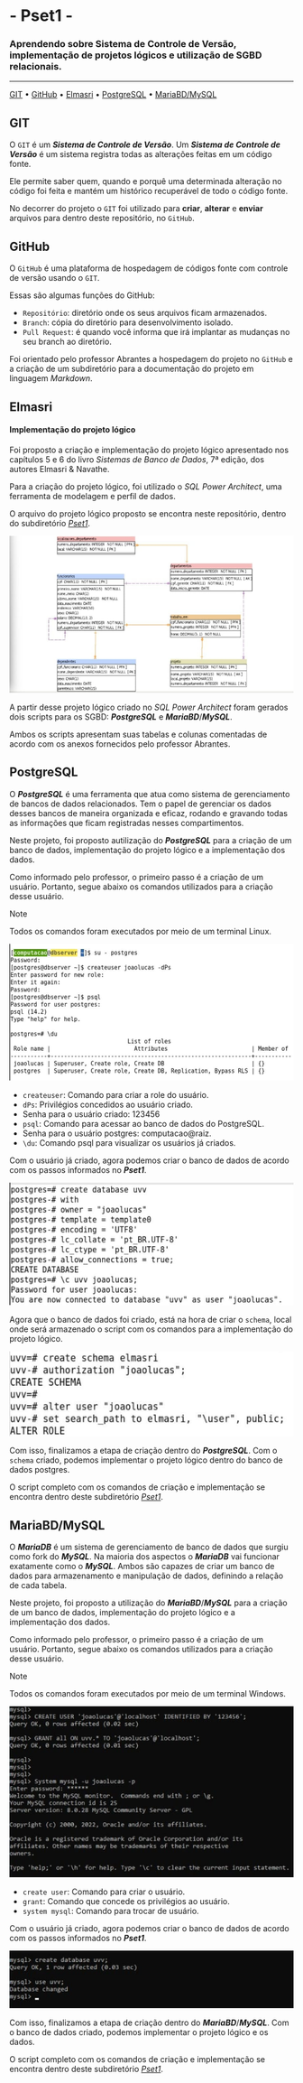 # - Pset1 -
### Aprendendo sobre Sistema de Controle de Versão, implementação de projetos lógicos e utilização de SGBD relacionais.

---

[GIT](#git) •
[GitHub](#github) •
[Elmasri](#elmasri) •
[PostgreSQL](#postgresql) •
[MariaBD/MySQL](#mariabdmysql)


## GIT
O `GIT` é um ***Sistema de Controle de Versão***. Um ***Sistema de Controle de Versão*** é um sistema registra todas as alterações feitas em um
código fonte.

Ele permite saber quem, quando e porquê uma determinada alteração no código foi feita e mantém um histórico recuperável de todo o código fonte.

No decorrer do projeto o `GIT` foi utilizado para **criar**, **alterar** e **enviar** arquivos para dentro deste repositório, no `GitHub`.


## GitHub
O `GitHub` é uma plataforma de hospedagem de códigos fonte com controle de versão usando o `GIT`.

Essas são algumas funções do GitHub:
* `Repositório`: diretório onde os seus arquivos ficam armazenados.
* `Branch`: cópia do diretório para desenvolvimento isolado.
* `Pull Request`: é quando você informa que irá implantar as mudanças no seu branch ao diretório.

Foi orientado pelo professor Abrantes a hospedagem do projeto no `GitHub` e a criação de um subdiretório para a documentação do projeto em linguagem *_Markdown_*.

## Elmasri 
#### Implementação do projeto lógico

Foi proposto a criação e implementação do projeto lógico apresentado nos capítulos 5 e 6 do livro *_Sistemas de Banco de Dados_*, 7ª edição, dos autores Elmasri & Navathe.

Para a criação do projeto lógico, foi utilizado o *_SQL Power Architect_*, uma ferramenta de modelagem e perfil de dados.

O arquivo do projeto lógico proposto se encontra neste repositório, dentro do subdiretório [*_Pset1_*](https://github.com/JoaoLucasAssis/uvv_bd_1_cc1m/blob/main/pset1/projeto_logico_elmasri.architect).

![imagem meu projeto lógico](https://github.com/JoaoLucasAssis/uvv_bd_1_cc1m/blob/main/imgPset1/projeto_logico_elmasri.jpeg)

A partir desse projeto lógico criado no *_SQL Power Architect_* foram gerados dois scripts para os SGBD: ***PostgreSQL*** e ***MariaBD***/***MySQL***.

Ambos os scripts apresentam suas tabelas e colunas comentadas de acordo com os anexos fornecidos pelo professor Abrantes.

## PostgreSQL

O ***PostgreSQL*** é uma ferramenta que atua como sistema de gerenciamento de bancos de dados relacionados. Tem o papel de gerenciar os dados desses bancos de maneira organizada e eficaz, rodando e gravando todas as informações que ficam registradas nesses compartimentos.

Neste projeto, foi proposto autilização do ***PostgreSQL*** para a criação de um banco de dados, implementação do projeto lógico e a implementação dos dados.

Como informado pelo professor, o primeiro passo é a criação de um usuário. Portanto, segue abaixo os comandos utilizados para a criação desse usuário.

>[!NOTE]
>
> Todos os comandos foram executados por meio de um terminal Linux.

![comando create user postgreSQL](https://github.com/JoaoLucasAssis/uvv_bd_1_cc1m/blob/main/imgPset1/createuser_postgreSQL.jpeg)

* `createuser`: Comando para criar a role do usuário.
* `dPs`: Privilégios concedidos ao usuário criado.
* Senha para o usuário criado: 123456
* `psql`: Comando para acessar ao banco de dados do PostgreSQL.
* Senha para o usuário postgres: computacao@raiz.
* `\du`: Comando psql para visualizar os usuários já criados.

Com o usuário já criado, agora podemos criar o banco de dados de acordo com os passos informados no ***Pset1***. 

![comando create database postgreSQL](https://github.com/JoaoLucasAssis/uvv_bd_1_cc1m/blob/main/imgPset1/create_database_postgreSQL.jpeg)

Agora que o banco de dados foi criado, está na hora de criar o `schema`, local onde será armazenado o script com os comandos para a implementação do projeto lógico.

![comando create database postgreSQL](https://github.com/JoaoLucasAssis/uvv_bd_1_cc1m/blob/main/imgPset1/create_schema_postgreSQL.jpeg)

Com isso, finalizamos a etapa de criação dentro do ***PostgreSQL***. Com o `schema` criado, podemos implementar o projeto lógico dentro do banco de dados postgres.

O script completo com os comandos de criação e implementação se encontra dentro deste subdiretório [*_Pset1_*](https://github.com/JoaoLucasAssis/uvv_bd_1_cc1m/blob/main/pset1/script_PostgreSQL.txt).

## MariaBD/MySQL

O ***MariaDB*** é um sistema de gerenciamento de banco de dados que surgiu como fork do ***MySQL***. Na maioria dos aspectos o ***MariaDB*** vai funcionar exatamente como o ***MySQL***. Ambos são capazes de criar um banco de dados para armazenamento e manipulação de dados, definindo a relação de cada tabela.

Neste projeto, foi proposto a utilização do ***MariaBD***/***MySQL*** para a criação de um banco de dados, implementação do projeto lógico e a implementação dos dados.

Como informado pelo professor, o primeiro passo é a criação de um usuário. Portanto, segue abaixo os comandos utilizados para a criação desse usuário.

>[!NOTE]
>
> Todos os comandos foram executados por meio de um terminal Windows.

![Comando create user MySQL](https://github.com/JoaoLucasAssis/uvv_bd_1_cc1m/blob/main/imgPset1/create_user_MySQL.jpeg)

* `create user`: Comando para criar o usuário.
* `grant`: Comando que concede os privilégios ao usuário.
* `system mysql`: Comando para trocar de usuário.

Com o usuário já criado, agora podemos criar o banco de dados de acordo com os passos informados no ***Pset1***.

![Comando create database MySQL](https://github.com/JoaoLucasAssis/uvv_bd_1_cc1m/blob/main/imgPset1/create_database_MySQL.jpeg)

Com isso, finalizamos a etapa de criação dentro do ***MariaBD***/***MySQL***. Com o banco de dados criado, podemos implementar o projeto lógico e os dados.

O script completo com os comandos de criação e implementação se encontra dentro deste subdiretório [*_Pset1_*](https://github.com/JoaoLucasAssis/uvv_bd_1_cc1m/blob/main/pset1/script_mariaBD.txt).
